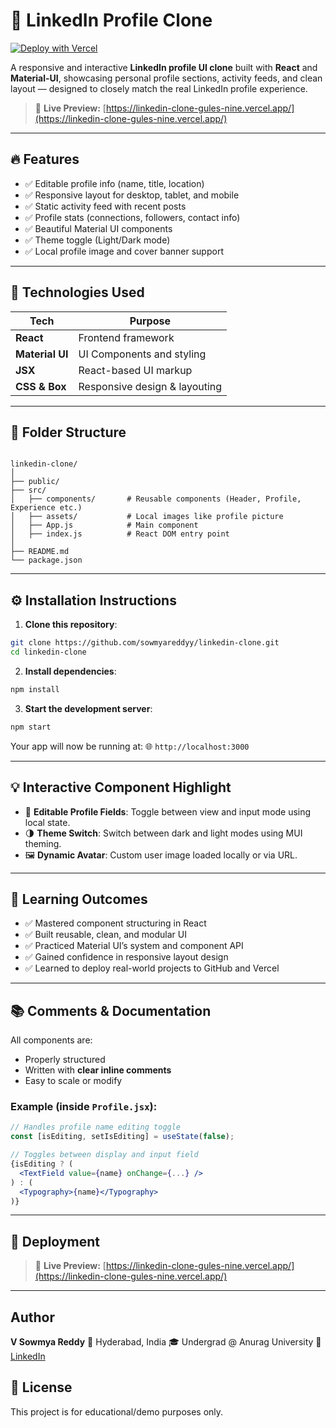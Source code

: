 
# 💼 LinkedIn Profile Clone

[![Deploy with Vercel](https://vercel.com/button)](https://linkedin-clone-gules-nine.vercel.app/)

A responsive and interactive **LinkedIn profile UI clone** built with **React** and **Material-UI**, showcasing personal profile sections, activity feeds, and clean layout — designed to closely match the real LinkedIn profile experience.

> 🔗 **Live Preview:** [https://linkedin-clone-gules-nine.vercel.app/](https://linkedin-clone-gules-nine.vercel.app/)

---

## 🔥 Features

- ✅ Editable profile info (name, title, location)
- ✅ Responsive layout for desktop, tablet, and mobile
- ✅ Static activity feed with recent posts
- ✅ Profile stats (connections, followers, contact info)
- ✅ Beautiful Material UI components
- ✅ Theme toggle (Light/Dark mode)
- ✅ Local profile image and cover banner support

---

## 🧩 Technologies Used

| Tech             | Purpose                             |
|------------------|-------------------------------------|
| **React**        | Frontend framework                  |
| **Material UI**  | UI Components and styling           |
| **JSX**          | React-based UI markup               |
| **CSS & Box**    | Responsive design & layouting       |

---

## 📁 Folder Structure

```

linkedin-clone/
│
├── public/
├── src/
│   ├── components/       # Reusable components (Header, Profile, Experience etc.)
│   ├── assets/           # Local images like profile picture
│   ├── App.js            # Main component
│   ├── index.js          # React DOM entry point
│
├── README.md
└── package.json

````

---

## ⚙️ Installation Instructions

1. **Clone this repository**:

```bash
git clone https://github.com/sowmyareddyy/linkedin-clone.git
cd linkedin-clone
````

2. **Install dependencies**:

```bash
npm install
```

3. **Start the development server**:

```bash
npm start
```

Your app will now be running at:
🌐 `http://localhost:3000`

---

## 💡 Interactive Component Highlight

* 📝 **Editable Profile Fields**: Toggle between view and input mode using local state.
* 🌗 **Theme Switch**: Switch between dark and light modes using MUI theming.
* 🖼️ **Dynamic Avatar**: Custom user image loaded locally or via URL.

---

## 🧠 Learning Outcomes

* ✅ Mastered component structuring in React
* ✅ Built reusable, clean, and modular UI
* ✅ Practiced Material UI’s system and component API
* ✅ Gained confidence in responsive layout design
* ✅ Learned to deploy real-world projects to GitHub and Vercel

---

## 📚 Comments & Documentation

All components are:

* Properly structured
* Written with **clear inline comments**
* Easy to scale or modify

### Example (inside `Profile.jsx`):

```jsx
// Handles profile name editing toggle
const [isEditing, setIsEditing] = useState(false);

// Toggles between display and input field
{isEditing ? (
  <TextField value={name} onChange={...} />
) : (
  <Typography>{name}</Typography>
)}
```

---

## 🚀 Deployment

> 🔗 **Live Preview:** [https://linkedin-clone-gules-nine.vercel.app/](https://linkedin-clone-gules-nine.vercel.app/)

---

##  Author

**V Sowmya Reddy**
📍 Hyderabad, India
🎓 Undergrad @ Anurag University
🔗 [LinkedIn](https://www.linkedin.com/in/sowmyareddyvangooru/)

## 📄 License

This project is for educational/demo purposes only.

```


